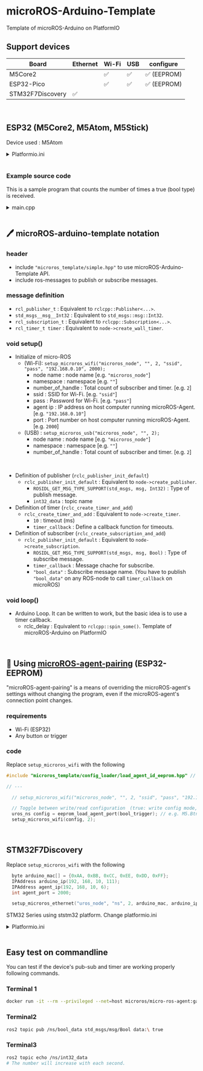 # microROS-Arduino-Template

Template of microROS-Arduino on PlatformIO

## Support devices

| Board | Ethernet | Wi-Fi | USB | configure |
| --- | --- | --- | --- | --- |
| M5Core2 | | ✅ | ✅ | ✅ (EEPROM) |
| ESP32-Pico | | ✅ | ✅ | ✅ (EEPROM) |
| STM32F7Discovery | ✅ | | | |

<br>

## ESP32 (M5Core2, M5Atom, M5Stick)

Device used : M5Atom

<details>
<summary>Platformio.ini</summary>

```ini
;; ==========================================================================
;;                      ESP32, ESP32-Pico Wi-Fi Model
;; ==========================================================================
[env:microros-template]
platform = https://github.com/platformio/platform-espressif32.git#feature/arduino-upstream
; board = m5stack-core2
board = m5stick-c ;; m5stick-c or m5atom
framework = arduino

monitor_speed = 115200
upload_speed = 115200
upload_device = /dev/ttyUSB0

lib_deps =
;; m5core2 ---------------------------------------------------------------
    ; m5stack/M5Core2@^0.1.0
;; m5stick-c -------------------------------------------------------------
    ; m5stack/M5StickCPlus@^0.0.5
;; m5atom ----------------------------------------------------------------
    m5stack/M5Atom@^0.0.9
    fastled/FastLED@^3.5.0

;; microros ---------------------------------------------------------------
    https://github.com/micro-ROS/micro_ros_arduino.git

build_flags =
    -L ./.pio/libdeps/esp32dev/micro_ros_arduino/src/esp32/
    -l microros
    -D ESP32

platform_packages =
  toolchain-xtensa32 @ ~2.80400.0
  framework-arduinoespressif32@https://github.com/espressif/arduino-esp32.git#2.0.2
```

</details>

<br>

### Example source code

This is a sample program that counts the number of times a true (bool type) is received.

<details>
<summary>main.cpp</summary>

```c++
#include <Arduino.h>
#include <M5Atom.h>

// microros definition =====================================================
// ### header
#include "microros_template/simple.hpp"
#include <std_msgs/msg/bool.h>
#include <std_msgs/msg/int32.h>

extern rclc_executor_t executor;
extern rclc_support_t support;
extern rcl_allocator_t allocator;
extern rcl_node_t node;

// ### message definition
rcl_publisher_t publisher;
std_msgs__msg__Int32 msg_int32;

rcl_subscription_t subscription;
std_msgs__msg__Bool msg_bool;
rcl_timer_t timer;
// ==========================================================================

unsigned int counter = 0;

// subscription callback ("/bool_data", "std_msgs/msg/bool") ================
void bool_callback(const void *msgin)
{
  const std_msgs__msg__Bool *_msg = (const std_msgs__msg__Bool *)msgin;
  counter += _msg->data;
}

// timer callback (10ms) ====================================================
void timer_callback(rcl_timer_t *timer, int64_t last_call_time)
{
  (void)last_call_time; (void)timer;

  msg_int32.data = counter;
  rcl_publish(&publisher, &msg_int32, NULL);
}

// setup micro_ros_arduino ===============================================
// ### setup
void setup()
{
  setup_microros_usb("microros_node", "", 2);
  // setup_microros_wifi("microros_node", "", 2, "ssid", "pass", "192.168.0.10", 2000);

  rclc_publisher_init_default(&publisher, &node, ROSIDL_GET_MSG_TYPE_SUPPORT(std_msgs, msg, Int32), "int32_data");

  rclc_create_timer_and_add(&timer, 10, timer_callback);
  rclc_create_subscription_and_add(&subscription, ROSIDL_GET_MSG_TYPE_SUPPORT(std_msgs, msg, Bool), &msg_bool, &bool_callback, "bool_data");
}

void loop()
{
  rclc_delay(10);
}

```
</details>

<br>

## 🖊️ microROS-arduino-template notation

### header
- include `"microros_template/simple.hpp"` to use microROS-Arduino-Template API.
- include ros-messages to publish or subscribe messages.

### message definition
- `rcl_publisher_t` : Equivalent to `rclcpp::Publisher<...>`.
- `std_msgs__msg__Int32` : Equivalent to `std_msgs::msg::Int32`.
- `rcl_subscription_t` : Equivalent to `rclcpp::Subscription<...>`.
- `rcl_timer_t timer` : Equivalent to `node->create_wall_timer`.

### void setup()
- Initialize of micro-ROS
  - (Wi-Fi): `setup_microros_wifi("microros_node", "", 2, "ssid", "pass", "192.168.0.10", 2000);`
    - node name : node name [e.g. `"microros_node"`]
    - namespace : namespace [e.g. `""`]
    - number_of_handle : Total count of subscriber and timer. [e.g. `2`]
    - ssid : SSID for Wi-Fi. [e.g. `"ssid"`]
    - pass : Password for Wi-Fi. [e.g. `"pass"`]
    - agent ip : IP address on host computer running microROS-Agent. [e.g. `"192.168.0.10"`]
    - port : Port number on host computer running microROS-Agent. [e.g. `2000`]
  - (USB) : `setup_microros_usb("microros_node", "", 2);`
    - node name : node name [e.g. `"microros_node"`]
    - namespace : namespace [e.g. `""`]
    - number_of_handle : Total count of subscriber and timer. [e.g. `2`]

<br>

- Definition of publisher (`rclc_publisher_init_default`)
  - `rclc_publisher_init_default` : Equivalent to `node->create_publisher`.
    - `ROSIDL_GET_MSG_TYPE_SUPPORT(std_msgs, msg, Int32)` : Type of publish message.
    - `int32_data` : topic name
- Definition of timer (`rclc_create_timer_and_add`)
  - `rclc_create_timer_and_add` : Equivalent to `node->create_timer`.
    - `10` : timeout (ms)
    - `timer_callback` : Define a callback function for timeouts.
- Definition of subscriber (`rclc_create_subscription_and_add`)
  - `rclc_publisher_init_default` : Equivalent to `node->create_subscription`.
    - `ROSIDL_GET_MSG_TYPE_SUPPORT(std_msgs, msg, Bool)` : Type of subscribe message.
    - `timer_callback` : Message chache for subscribe.
    - `"bool_data"` : Subscribe message name. (You have to publish `"bool_data"` on any ROS-node to call `timer_callback` on microROS)

### void loop()
- Arduino Loop. It can be written to work, but the basic idea is to use a timer callback.
  - rclc_delay : Equivalent to `rclcpp::spin_some()`.
Template of microROS-Arduino on PlatformIO

<br>

## 🔧 Using [microROS-agent-pairing](https://github.com/NITKK-ROS-Team/microROS-agent-pairing) (ESP32-EEPROM)

"microROS-agent-pairing" is a means of overriding the microROS-agent's settings without changing the program, even if the microROS-agent's connection point changes.

### requirements

- Wi-Fi (ESP32)
- Any button or trigger

### code

Replace `setup_microros_wifi` with the following

```c++
#include "microros_template/config_loader/load_agent_id_eeprom.hpp" // add

// ---

  // setup_microros_wifi("microros_node", "", 2, "ssid", "pass", "192.168.0.10", 2000);

  // Toggle between write/read configuration　(true: write config mode, false: load config mode)
  uros_ns config = eeprom_load_agent_port(bool_trigger); // e.g. M5.Btn.isPressed()
  setup_microros_wifi(config, 2);
```

<br>

## STM32F7Discovery

Replace `setup_microros_wifi` with the following

```c++
  byte arduino_mac[] = {0xAA, 0xBB, 0xCC, 0xEE, 0xDD, 0xFF};
  IPAddress arduino_ip(192, 168, 10, 111);
  IPAddress agent_ip(192, 168, 10, 6);
  int agent_port = 2000;

  setup_microros_ethernet("uros_node", "ns", 2, arduino_mac, arduino_ip, agent_ip, agent_port);
```

STM32 Series using ststm32 platform. Change platformio.ini

<details>
<summary>Platformio.ini</summary>

```ini
;; ==========================================================================
;;                       STM32F4, F7 Ethernet Model
;; ==========================================================================

[env:disco_f746ng]
platform = ststm32
board = disco_f746ng
framework = arduino

monitor_speed = 115200
upload_speed = 115200
upload_device = /dev/ttyUSB0

lib_deps =

;; microros ---------------------------------------------------------------
    https://github.com/NITKK-ROS-Team/micro_ros_arduino
    stm32duino/STM32Ethernet@^1.3.0
    stm32duino/STM32duino LwIP@^2.1.2

build_flags =
    -L ./.pio/libdeps/disco_f746ng/micro_ros_arduino/src/cortex-m4/
    -l microros

```
</details>

<br>

## Easy test on commandline

You can test if the device's pub-sub and timer are working properly following commands.

### Terminal 1

```bash
docker run -it --rm --privileged --net=host microros/micro-ros-agent:galactic udp4 --port 2000
```

### Terminal2

```bash
ros2 topic pub /ns/bool_data std_msgs/msg/Bool data:\ true
```

### Terminal3

```bash
ros2 topic echo /ns/int32_data
# The number will increase with each second.
```